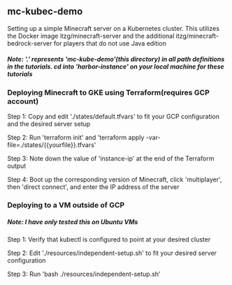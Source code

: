 ## mc-kubec-demo

Setting up a simple Minecraft server on a Kubernetes cluster. This utilizes the Docker image itzg/minecraft-server and the additional itzg/minecraft-bedrock-server for players that do not use Java edition

##### Note: '.' represents 'mc-kube-demo'(this directory) in all path definitions in the tutorials. cd into 'harbor-instance' on your local machine for these tutorials

### Deploying Minecraft to GKE using Terraform(requires GCP account)

Step 1: Copy and edit './states/default.tfvars' to fit your GCP configuration and the desired server setup

Step 2: Run 'terraform init' and 'terraform apply -var-file=./states/{{yourfile}}.tfvars'

Step 3: Note down the value of 'instance-ip' at the end of the Terraform output

Step 4: Boot up the corresponding version of Minecraft, click 'multiplayer', then 'direct connect', and enter the IP address of the server <br/>


### Deploying to a VM outside of GCP

##### Note: I have only tested this on Ubuntu VMs

Step 1: Verify that kubectl is configured to point at your desired cluster

Step 2: Edit './resources/independent-setup.sh' to fit your desired server configuration

Step 3: Run 'bash ./resources/independent-setup.sh’
